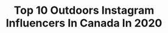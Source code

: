 ---
title: Top 10 Outdoors Instagram Influencers In Canada In 2020
description: >-
  Find top outdoors Instagram influencers in Canada in 2020. Most popular hashtags: #explorecanada #explorealberta #exploremore #wildernessculture.
platform: Instagram
profiles:
  - username: "daniellegraham"
    fullname: >-
      Danielle Graham
    location: "Canada"
    followers: 36002
    engagement: 599
    commentsToLikes: 0.043650
    id: ck14gyjzd7nlb0i19uctdihvx
    verified: true
    hashtags: "#snoo, #happiestbaby, #heymarigoldie, #fbf"
  - username: "serenityroselawlor"
    fullname: >-
      𝐒𝐄𝐑𝐄𝐍𝐈𝐓𝐘-𝐑𝐎𝐒𝐄
    location: "Canada"
    followers: 30054
    engagement: 776
    commentsToLikes: 0.012997
    id: ck5higjmyde7d0i11mm7fwsr8
    verified: false
    hashtags: "#naturetemptation, #hikingtheglobe, #likeawildernessgirl, #okanaganexplorers"
  - username: "facelessflyfishing"
    fullname: >-
      Faceless Fly Fishing
    location: "Canada"
    followers: 52700
    engagement: 430
    commentsToLikes: 0.019391
    id: ck0vyt4085nma0i19rib8d9sj
    verified: false
    hashtags: "#tacoma, #madeinusa, #5050onthewater, #bloopersmakeusbetter"
  - username: "waderobinson_druryoutdoors"
    fullname: >-
      Wade Robinson
    location: "Canada"
    followers: 16807
    engagement: 656
    commentsToLikes: 0.017243
    id: ck5c1eehov0ks0i11b2nszrh6
    verified: false
    hashtags: "#alberta, #muledeer, #bowhunting, #dod"
  - username: "thelostgirlsguide"
    fullname: >-
      Ashlyn · Adventure Travel
    location: "Canada"
    followers: 25714
    engagement: 209
    commentsToLikes: 0.045619
    id: ck5cgynk5psii0i118xw672ze
    verified: false
    hashtags: "#explorepei, #theweathernetwork, #fishing, #sonyalpha"
  - username: "missfenderr"
    fullname: >-
      Alayna Joy ✧ Create Compassion
    location: "Canada"
    followers: 31663
    engagement: 833
    commentsToLikes: 0.011962
    id: ck15qb729201d0i19t0xa7bku
    verified: true
    hashtags: "#thankyoupatrons, #giftsofhope, #plancanadapartner, #vancouverplan"
  - username: "lilyonthemove"
    fullname: >-
      Lily | Adventure Fitness |
    location: "Canada"
    followers: 2243
    engagement: 3198
    commentsToLikes: 0.124011
    id: ck5hmf4r7lu4p0i11pahq0cw1
    verified: false
    hashtags: "#nectar19, #nights, #voyageurdumonde, #stayandwander"
  - username: "evelynbarkeyphoto"
    fullname: >-
      Evelyn Barkey 🌞
    location: "Canada"
    followers: 7445
    engagement: 449
    commentsToLikes: 0.050734
    id: ck5hjfr8egjrm0i11gt9hk7ir
    verified: false
    hashtags: "#internationalpuppyday, #icantwait, #stayhome"
  - username: "kentcthis"
    fullname: >-
      Kent Chiu
    location: "Canada"
    followers: 15973
    engagement: 1799
    commentsToLikes: 0.056013
    id: ck5hk93jki08x0i11bhsqhqy3
    verified: false
    hashtags: "#visitutah, #outsideculture, #beautifuldestinations, #starphotography"
  - username: "victoraerden"
    fullname: >-
      Victor Aerden 🇧🇪🇨🇦
    location: "Canada"
    followers: 18618
    engagement: 624
    commentsToLikes: 0.068131
    id: ck0uel9t9lktk0i19ezf96bmz
    verified: false
    hashtags: "#explorecanada, #peoplewhoadventure, #goldenears, #wildlife"
---